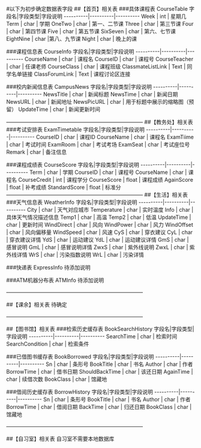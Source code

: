 #以下为初步确定数据表字段
##【首页】相关表
###具体课程表 CourseTable
字段名|字段类型|字段说明
----------|----------|----------
Week | int | 星期几
Term | char | 学期
OneTwo | char | 第一、二节课
Three | char | 第三节课
Four | char | 第四节课
Five | char | 第五节课
SixSeven | char | 第六、七节课
EightNine | char |第八、九节课
Night | char | 晚上的课

###课程信息表 CourseInfo
字段名|字段类型|字段说明
----------|----------|----------
CourseName | char | 课程名
CourseID | char | 课程号
CourseTeacher | char | 任课老师
CourseClass | char | 课程班级
ClassmateListLink | Text | 同学名单链接
ClassForumLink | Text | 课程讨论区连接

###校内新闻信息表 CampusNews
字段名|字段类型|字段说明
----------|----------|----------
NewsTitle | char | 新闻标题
NewsTime | char | 新闻日期
NewsURL | char | 新闻地址
NewsPicURL | char | 用于标题中展示的缩略图（预留）
UpdateTime | char | 新闻更新时间

——————————————————————————
##【教务处】相关表
###考试安排表 ExamTimetable
字段名|字段类型|字段说明
----------|----------|----------
CourseID | char | 课程ID
CourseName | char | 课程名
ExamTiime | char | 考试时间
ExamRoom | char | 考试考场
ExamSeat | char | 考试座位号
Remark | char | 备注信息

###课程成绩表 CourseScore
字段名|字段类型|字段说明
----------|----------|----------
Term | char | 学期
CourseID | char | 课程号
CourseName | char | 课程名
CourseCredit | int | 课程学分
CourseScore | float | 课程成绩
AgainScore | float | 补考成绩
StandardScore | float | 标准分
——————————————————————————
##【生活】相关表
###天气信息表 WeatherInfo
字段名|字段类型|字段说明
----------|----------|----------
City | char | 天气对应城市
Temperature | char | 实时温度
Info | char | 具体天气情况描述信息
Temp1 | char | 高温
Temp2 | char | 低温
UpdateTime | char | 更新时间
WindDirect | char | 风向
WindPower | char | 风力
WindOffset | char | 风向偏移量
WindSpeed | char | 风速
CyS | char | 穿衣建议
CyL | char | 穿衣建议详情
YdS | char | 运动建议
YdL | char | 运动建议详情
GmS | char | 感冒说明
GmL | char | 感冒说明详情
ZwxS | char | 紫外线说明
ZwxL | char | 紫外线详情
WrS | char | 污染指数说明
WrL | char | 污染详情

###快递表 ExpressInfo
待添加说明

###ATM机器分布表 ATMInfo
待添加说明

——————————————————————————

##【课余】相关表
待确定

——————————————————————————

##【图书馆】相关表
###检索历史缓存表 BookSearchHistory
字段名|字段类型|字段说明
----------|----------|----------
SearchTime | char | 检索时间
SearchCondition | char | 检索条件

###已借图书缓存表 BookBorrowed 
字段名|字段类型|字段说明
----------|----------|----------
Sn | char | 条形号
BookTitle | char | 书名
Author | char | 作者
BorrowTime | char | 借书日期
ShouldBackTime | char | 该还日期
AgainTime | char | 续借次数
BookClass | char | 馆藏地


###借阅历史缓存表 BorrowHistory
字段名|字段类型|字段说明
----------|----------|----------
Sn | char | 条形号
BookTitle | char | 书名
Author | char | 作者
BorrowTime | char | 借阅日期
BackTime | char | 归还日期
BookClass | char | 馆藏地

——————————————————————————

##【自习室】相关表
自习室不需要本地数据库
